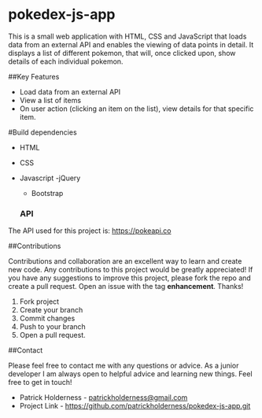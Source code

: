 # pokedex-js-app

This is a small web application with HTML, CSS and JavaScript that loads data from an external API and enables the viewing of data points in detail. It displays a list of different pokemon, that will, once clicked upon, show details of each individual pokemon.

##Key Features
- Load data from an external API
- View a list of items
- On user action (clicking an item on the list), view details for that specific item.

#Build dependencies
- HTML
- CSS
- Javascript
  -jQuery
  - Bootstrap
  
  
  ### API
  
 The API used for this project is: https://pokeapi.co
 
 ##Contributions
 
 Contributions and collaboration are an excellent way to learn and create new code. Any contributions to this project would be greatly appreciated!
 If you have any suggestions to improve this project, please fork the repo and create a pull request. Open an issue with the tag **enhancement**. Thanks!
 
 1. Fork project
 2. Create your branch
 3. Commit changes
 4. Push to your branch
 5. Open a pull request.
 
 ##Contact
 
 Please feel free to contact me with any questions or advice. As a junior developer I am always open to helpful advice and learning new things. Feel free to get in touch!
 
 - Patrick Holderness - patrickholderness@gmail.com
 - Project Link - https://github.com/patrickholderness/pokedex-js-app.git
